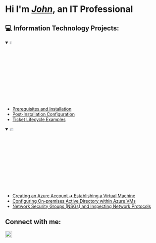   <h1>Hi I'm <i><a href="https://www.linkedin.com/in/johnoluremicollins/">John</a></i>, an IT Professional</h1>

<h2>💻 Information Technology Projects:</h2>

<details open>
  <summary><img src="https://i.imgur.com/KzJbWRS.png" height="5%" width="10%" alt="osTicket"/></summary>

  - [Prerequisites and Installation](https://github.com/Johnremilekun/osticket-prereqs)
  - [Post-Installation Configuration](https://github.com/Johnremilekun/post-install-config)
  - [Ticket Lifecycle Examples](https://github.com/Johnremilekun/ticket-lifecycle)
</details>

<details open>
  <summary><img src="https://i.imgur.com/1DDZ4Ui.png" height="5%" width="15%" alt="Microsoft Azure"/></summary>

  - [Creating an Azure Account ➔ Establishing a Virtual Machine](https://github.com/Johnremilekun/azure-start)
  - [Configuring On-premises Active Directory within Azure VMs](https://github.com/Johnremilekun/configure-ad)
  - [Network Security Groups (NSGs) and Inspecting Network Protocols](https://github.com/Johnremilekun/azure-network-protocols)
</details>

<h2>Connect with me:</h2>

[<img align="left" alt="JTYK | LinkedIn" width="22px" src="https://cdn.jsdelivr.net/npm/simple-icons@v3/icons/linkedin.svg" />][linkedin]

[linkedin]: https://www.linkedin.com/in/johnoluremicollins/
